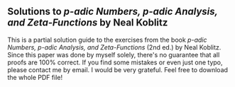 ## Solutions to *p-adic Numbers, p-adic Analysis, and Zeta-Functions* by Neal Koblitz

This is a partial solution guide to the exercises from the book *p-adic Numbers, p-adic Analysis, and Zeta-Functions* (2nd ed.) by Neal Koblitz. Since this paper was done by myself solely, there's no guarantee that all proofs are 100% correct. If you find some mistakes or even just one typo, please contact me by email. I would be very grateful. Feel free to download the whole PDF file!